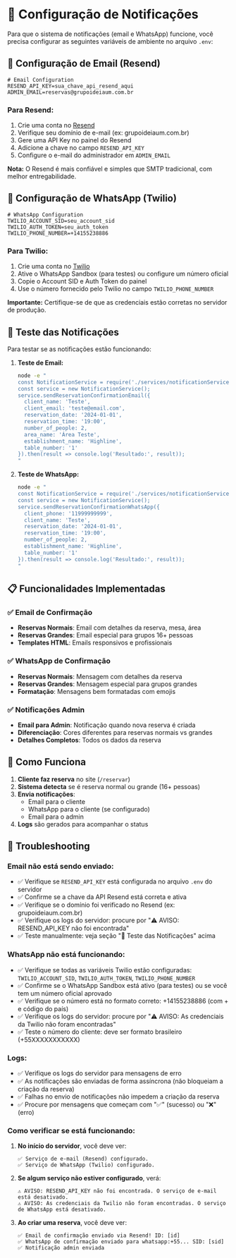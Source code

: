 # 📧 Configuração de Notificações

Para que o sistema de notificações (email e WhatsApp) funcione, você precisa configurar as seguintes variáveis de ambiente no arquivo `.env`:

## 📧 Configuração de Email (Resend)

```env
# Email Configuration
RESEND_API_KEY=sua_chave_api_resend_aqui
ADMIN_EMAIL=reservas@grupoideiaum.com.br
```

### Para Resend:
1. Crie uma conta no [Resend](https://resend.com)
2. Verifique seu domínio de e-mail (ex: grupoideiaum.com.br)
3. Gere uma API Key no painel do Resend
4. Adicione a chave no campo `RESEND_API_KEY`
5. Configure o e-mail do administrador em `ADMIN_EMAIL`

**Nota:** O Resend é mais confiável e simples que SMTP tradicional, com melhor entregabilidade.

## 📱 Configuração de WhatsApp (Twilio)

```env
# WhatsApp Configuration
TWILIO_ACCOUNT_SID=seu_account_sid
TWILIO_AUTH_TOKEN=seu_auth_token
TWILIO_PHONE_NUMBER=+14155238886
```

### Para Twilio:
1. Crie uma conta no [Twilio](https://www.twilio.com)
2. Ative o WhatsApp Sandbox (para testes) ou configure um número oficial
3. Copie o Account SID e Auth Token do painel
4. Use o número fornecido pelo Twilio no campo `TWILIO_PHONE_NUMBER`

**Importante:** Certifique-se de que as credenciais estão corretas no servidor de produção.

## 🧪 Teste das Notificações

Para testar se as notificações estão funcionando:

1. **Teste de Email:**
   ```bash
   node -e "
   const NotificationService = require('./services/notificationService');
   const service = new NotificationService();
   service.sendReservationConfirmationEmail({
     client_name: 'Teste',
     client_email: 'teste@email.com',
     reservation_date: '2024-01-01',
     reservation_time: '19:00',
     number_of_people: 2,
     area_name: 'Área Teste',
     establishment_name: 'Highline',
     table_number: '1'
   }).then(result => console.log('Resultado:', result));
   "
   ```

2. **Teste de WhatsApp:**
   ```bash
   node -e "
   const NotificationService = require('./services/notificationService');
   const service = new NotificationService();
   service.sendReservationConfirmationWhatsApp({
     client_phone: '11999999999',
     client_name: 'Teste',
     reservation_date: '2024-01-01',
     reservation_time: '19:00',
     number_of_people: 2,
     establishment_name: 'Highline',
     table_number: '1'
   }).then(result => console.log('Resultado:', result));
   "
   ```

## 📋 Funcionalidades Implementadas

### ✅ Email de Confirmação
- **Reservas Normais**: Email com detalhes da reserva, mesa, área
- **Reservas Grandes**: Email especial para grupos 16+ pessoas
- **Templates HTML**: Emails responsivos e profissionais

### ✅ WhatsApp de Confirmação
- **Reservas Normais**: Mensagem com detalhes da reserva
- **Reservas Grandes**: Mensagem especial para grupos grandes
- **Formatação**: Mensagens bem formatadas com emojis

### ✅ Notificações Admin
- **Email para Admin**: Notificação quando nova reserva é criada
- **Diferenciação**: Cores diferentes para reservas normais vs grandes
- **Detalhes Completos**: Todos os dados da reserva

## 🔧 Como Funciona

1. **Cliente faz reserva** no site (`/reservar`)
2. **Sistema detecta** se é reserva normal ou grande (16+ pessoas)
3. **Envia notificações**:
   - Email para o cliente
   - WhatsApp para o cliente (se configurado)
   - Email para o admin
4. **Logs** são gerados para acompanhar o status

## 🚨 Troubleshooting

### Email não está sendo enviado:
- ✅ Verifique se `RESEND_API_KEY` está configurada no arquivo `.env` do servidor
- ✅ Confirme se a chave da API Resend está correta e ativa
- ✅ Verifique se o domínio foi verificado no Resend (ex: grupoideiaum.com.br)
- ✅ Verifique os logs do servidor: procure por "⚠️ AVISO: RESEND_API_KEY não foi encontrada"
- ✅ Teste manualmente: veja seção "🧪 Teste das Notificações" acima

### WhatsApp não está funcionando:
- ✅ Verifique se todas as variáveis Twilio estão configuradas: `TWILIO_ACCOUNT_SID`, `TWILIO_AUTH_TOKEN`, `TWILIO_PHONE_NUMBER`
- ✅ Confirme se o WhatsApp Sandbox está ativo (para testes) ou se você tem um número oficial aprovado
- ✅ Verifique se o número está no formato correto: +14155238886 (com + e código do país)
- ✅ Verifique os logs do servidor: procure por "⚠️ AVISO: As credenciais da Twilio não foram encontradas"
- ✅ Teste o número do cliente: deve ser formato brasileiro (+55XXXXXXXXXXX)

### Logs:
- ✅ Verifique os logs do servidor para mensagens de erro
- ✅ As notificações são enviadas de forma assíncrona (não bloqueiam a criação da reserva)
- ✅ Falhas no envio de notificações não impedem a criação da reserva
- ✅ Procure por mensagens que começam com "✅" (sucesso) ou "❌" (erro)

### Como verificar se está funcionando:
1. **No início do servidor**, você deve ver:
   ```
   ✅ Serviço de e-mail (Resend) configurado.
   ✅ Serviço de WhatsApp (Twilio) configurado.
   ```

2. **Se algum serviço não estiver configurado**, verá:
   ```
   ⚠️ AVISO: RESEND_API_KEY não foi encontrada. O serviço de e-mail está desativado.
   ⚠️ AVISO: As credenciais da Twilio não foram encontradas. O serviço de WhatsApp está desativado.
   ```

3. **Ao criar uma reserva**, você deve ver:
   ```
   ✅ Email de confirmação enviado via Resend! ID: [id]
   ✅ WhatsApp de confirmação enviado para whatsapp:+55... SID: [sid]
   ✅ Notificação admin enviada
   ```






